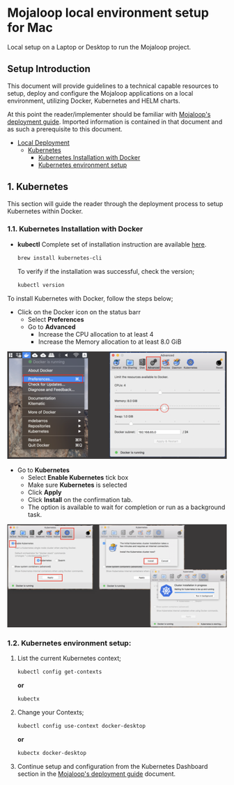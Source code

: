 # Mojaloop local environment setup for Mac

Local setup on a Laptop or Desktop to run the Mojaloop project.

## Setup Introduction

This document will provide guidelines to a technical capable resources to setup, deploy and configure the Mojaloop applications on a local environment, utilizing Docker, Kubernetes and HELM charts.

At this point the reader/implementer should be familiar with [Mojaloop's deployment guide](./README.md). Imported information is contained in that document and as such a prerequisite to this document.

* [Local Deployment](local-setup-mac.md#local-deployment)
  * [Kubernetes](local-setup-mac.md#1-kubernetes)
    * [Kubernetes Installation with Docker](local-setup-mac.md#11-kubernetes-installation-with-docker)
    * [Kubernetes environment setup](local-setup-mac.md#12-kubernetes-environment-setup)


## 1. Kubernetes

This section will guide the reader through the deployment process to setup Kubernetes within Docker.

### 1.1. Kubernetes Installation with Docker

* **kubectl** Complete set of installation instruction are available [here](https://kubernetes.io/docs/tasks/tools/install-kubectl/).

  ```bash
  brew install kubernetes-cli
  ```
  To verify if the installation was successful, check the version;

  ```bash
  kubectl version
  ```

To install Kubernetes with Docker, follow the steps below;

* Click on the Docker icon on the status barr
  * Select **Preferences**
  * Go to **Advanced**
    * Increase the CPU allocation to at least 4
    * Increase the Memory allocation to at least 8.0 GiB

![Kubernetes Install with Docker 1](./assets/diagrams/deployment/KubernetesInstallWithDocker-1.png)

* Go to **Kubernetes**
  * Select **Enable Kubernetes** tick box
  * Make sure **Kubernetes** is selected
  * Click **Apply**
  * Click **Install** on the confirmation tab.
  * The option is available to wait for completion or run as a background task.

![Kubernetes Install with Docker 2](./assets/diagrams/deployment/KubernetesInstallWithDocker-2.png)

### 1.2. Kubernetes environment setup:

1. List the current Kubernetes context;
   ```bash
   kubectl config get-contexts
   ```
   
   **or**
   ```bash
   kubectx
   ```
2. Change your Contexts;
   ```bash
   kubectl config use-context docker-desktop
   ```

   **or**
   ```bash
   kubectx docker-desktop
   ```

3. Continue setup and configuration from the Kubernetes Dashboard section in the [Mojaloop's deployment guide](./README.md#31-kubernetes-dashboard) document.

